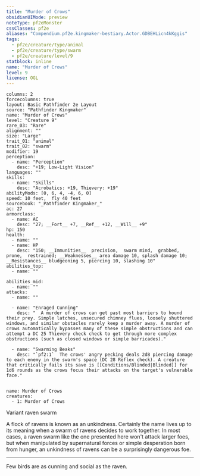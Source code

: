 ```yaml
---
title: "Murder of Crows"
obsidianUIMode: preview
noteType: pf2eMonster
cssClasses: pf2e
aliases: "Compendium.pf2e.kingmaker-bestiary.Actor.GDBEHLicn4kKggis" 
tags:
  - pf2e/creature/type/animal
  - pf2e/creature/type/swarm
  - pf2e/creature/level/9
statblock: inline
name: "Murder of Crows"
level: 9
license: OGL
---
```


```statblock
columns: 2
forcecolumns: true
layout: Basic Pathfinder 2e Layout
source: "Pathfinder Kingmaker"
name: "Murder of Crows"
level: "Creature 9"
rare_03: "Rare"
alignment: ""
size: "Large"
trait_01: "animal"
trait_02: "swarm"
modifier: 19
perception:
  - name: "Perception"
    desc: "+19; Low-Light Vision"
languages: ""
skills:
  - name: "Skills"
    desc: "Acrobatics: +19, Thievery: +19"
abilityMods: [0, 6, 4, -4, 6, 0]
speed: 10 feet,  fly 40 feet
sourcebook: "_Pathfinder Kingmaker_"
ac: 27
armorclass:
  - name: AC
    desc: "27; __Fort__ +7, __Ref__ +12, __Will__ +9"
hp: 150
health:
  - name: ""
  - name: HP
    desc: "150; __Immunities__  precision,  swarm mind,  grabbed,  prone,  restrained; __Weaknesses__ area damage 10, splash damage 10; __Resistances__ bludgeoning 5, piercing 10, slashing 10"
abilities_top:
  - name: ""

abilities_mid:
  - name: ""
attacks:
  - name: ""

  - name: "Enraged Cunning"
    desc: "  A murder of crows can get past most barriers to hound their prey. Simple latches, unsecured chimney flues, loosely shuttered windows, and similar obstacles rarely keep a murder away. A murder of crows automatically bypasses many of these simple obstructions and can attempt a DC 25 Thievery check check to get through more complex obstructions (such as closed windows or simple barricades)."

  - name: "Swarming Beaks"
    desc: "`pf2:1`  The crows' angry pecking deals 2d8 piercing damage to each enemy in the swarm's space (DC 28 Reflex check). A creature that critically fails its save is [[Conditions/Blinded|Blinded]] for 1d6 rounds as the crows focus their attacks on the target's vulnerable face."
 
```

```encounter-table
name: Murder of Crows
creatures:
  - 1: Murder of Crows
```


Variant raven swarm

A flock of ravens is known as an unkindness. Certainly the name lives up to its meaning when a swarm of ravens decides to work together. In most cases, a raven swarm like the one presented here won't attack larger foes, but when manipulated by supernatural forces or simple desperation born from hunger, an unkindness of ravens can be a surprisingly dangerous foe.

* * *

Few birds are as cunning and social as the raven.
